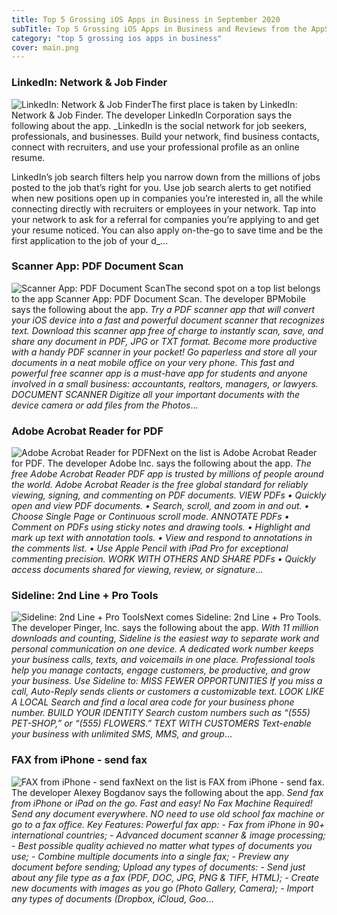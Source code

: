```yaml
---
title: Top 5 Grossing iOS Apps in Business in September 2020
subTitle: Top 5 Grossing iOS Apps in Business and Reviews from the AppStore in September 2020.
category: "top 5 grossing ios apps in business"
cover: main.png
---
```


### LinkedIn: Network & Job Finder

![LinkedIn: Network & Job Finder](https://is1-ssl.mzstatic.com/image/thumb/Purple124/v4/a1/40/1d/a1401d01-31b6-40cb-969a-93aa5afc217b/AppIcon-0-0-1x_U007emarketing-0-0-0-6-0-0-sRGB-0-0-0-GLES2_U002c0-512MB-85-220-0-0.png/100x100bb.png)The first place is taken by LinkedIn: Network & Job Finder. The developer LinkedIn Corporation says the following about the app. _LinkedIn is the social network for job seekers, professionals, and businesses. Build your network, find business contacts, connect with recruiters, and use your professional profile as an online resume.  LinkedIn’s job search filters help you narrow down from the millions of jobs posted to the job that’s right for you. Use job search alerts to get notified when new positions open up in companies you’re interested in, all the while connecting directly with recruiters or employees in your network. Tap into your network to ask for a referral for companies you’re applying to and get your resume noticed. You can also apply on-the-go to save time and be the first application to the job of your d_...

### Scanner App: PDF Document Scan

![Scanner App: PDF Document Scan](https://is4-ssl.mzstatic.com/image/thumb/Purple114/v4/21/8d/81/218d8139-8264-95af-ed0c-a466e03ef895/contsched.dfkfvxvx.png/100x100bb.png)The second spot on a top list belongs to the app Scanner App: PDF Document Scan. The developer BPMobile says the following about the app. _Try a PDF scanner app that will convert your iOS device into a fast and powerful document scanner that recognizes text.  Download this scanner app free of charge to instantly scan, save, and share any document in PDF, JPG or TXT format.  Become more productive with a handy PDF scanner in your pocket! Go paperless and store all your documents in a neat mobile office on your very phone.  This fast and powerful free scanner app is a must-have app for students and anyone involved in a small business: accountants, realtors, managers, or lawyers.  DOCUMENT SCANNER Digitize all your important documents with the device camera or add files from the Photos_...

### Adobe Acrobat Reader for PDF

![Adobe Acrobat Reader for PDF](https://is1-ssl.mzstatic.com/image/thumb/Purple124/v4/99/96/96/99969671-3407-0d2e-605b-f1f07a7b454f/AppIcon-0-0-1x_U007emarketing-0-0-0-7-0-0-sRGB-0-0-0-GLES2_U002c0-512MB-85-220-0-0.png/100x100bb.png)Next on the list is Adobe Acrobat Reader for PDF. The developer Adobe Inc. says the following about the app. _The free Adobe Acrobat Reader PDF app is trusted by millions of people around the world.   Adobe Acrobat Reader is the free global standard for reliably viewing, signing, and commenting on PDF documents.   VIEW PDFs • Quickly open and view PDF documents. • Search, scroll, and zoom in and out. • Choose Single Page or Continuous scroll mode.   ANNOTATE PDFs • Comment on PDFs using sticky notes and drawing tools. • Highlight and mark up text with annotation tools. • View and respond to annotations in the comments list. • Use Apple Pencil with iPad Pro for exceptional commenting precision.   WORK WITH OTHERS AND SHARE PDFs • Quickly access documents shared for viewing, review, or signature_...

### Sideline: 2nd Line + Pro Tools

![Sideline: 2nd Line + Pro Tools](https://is4-ssl.mzstatic.com/image/thumb/Purple124/v4/b3/56/70/b35670ac-3e9a-5626-a0fc-8e5544c7c432/AppIcon-SideLine-0-0-1x_U007emarketing-0-0-0-5-0-0-sRGB-0-0-0-GLES2_U002c0-512MB-85-220-0-0.png/100x100bb.png)Next comes Sideline: 2nd Line + Pro Tools. The developer Pinger, Inc. says the following about the app. _With 11 million downloads and counting, Sideline is the easiest way to separate work and personal communication on one device. A dedicated work number keeps your business calls, texts, and voicemails in one place. Professional tools help you manage contacts, engage customers, be productive, and grow your business.   Use Sideline to:   MISS FEWER OPPORTUNITIES If you miss a call, Auto-Reply sends clients or customers a customizable text.   LOOK LIKE A LOCAL Search and find a local area code for your business phone number.   BUILD YOUR IDENTITY Search custom numbers such as “(555) PET-SHOP,” or “(555) FLOWERS.”    TEXT WITH CUSTOMERS Text-enable your business with unlimited SMS, MMS, and group_...

### FAX from iPhone - send fax

![FAX from iPhone - send fax](https://is1-ssl.mzstatic.com/image/thumb/Purple113/v4/09/47/54/0947545d-bc52-d110-91ad-93879c4ae18f/AppIcon-0-0-1x_U007emarketing-0-0-0-7-0-0-sRGB-0-0-0-GLES2_U002c0-512MB-85-220-0-0.png/100x100bb.png)Next on the list is FAX from iPhone - send fax. The developer Alexey Bogdanov says the following about the app. _Send fax from iPhone or iPad on the go. Fast and easy! No Fax Machine Required! Send any document everywhere. NO need to use old school fax machine or go to a fax office.  Key Features:  Powerful fax app:  - Fax from iPhone in 90+ international countries; - Advanced document scanner & image processing; - Best possible quality achieved no matter what types of documents you use; - Combine multiple documents into a ​single fax; - Preview any document before sending;  Upload any types of documents:  - Send just about any file type as a fax (PDF, DOC, JPG, PNG & TIFF, HTML); - Create new documents with images as you go (Photo Gallery, Camera); - Import any types of documents (Dropbox, iCloud, Goo_...

